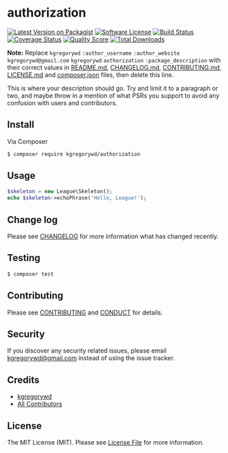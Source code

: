# authorization

[![Latest Version on Packagist][ico-version]][link-packagist]
[![Software License][ico-license]](LICENSE.md)
[![Build Status][ico-travis]][link-travis]
[![Coverage Status][ico-scrutinizer]][link-scrutinizer]
[![Quality Score][ico-code-quality]][link-code-quality]
[![Total Downloads][ico-downloads]][link-downloads]

**Note:** Replace ```kgregorywd``` ```:author_username``` ```:author_website``` ```kgregorywd@gmail.com``` ```kgregorywd``` ```authorization``` ```:package_description``` with their correct values in [README.md](README.md), [CHANGELOG.md](CHANGELOG.md), [CONTRIBUTING.md](CONTRIBUTING.md), [LICENSE.md](LICENSE.md) and [composer.json](composer.json) files, then delete this line.

This is where your description should go. Try and limit it to a paragraph or two, and maybe throw in a mention of what
PSRs you support to avoid any confusion with users and contributors.

## Install

Via Composer

``` bash
$ composer require kgregorywd/authorization
```

## Usage

``` php
$skeleton = new League\Skeleton();
echo $skeleton->echoPhrase('Hello, League!');
```

## Change log

Please see [CHANGELOG](CHANGELOG.md) for more information what has changed recently.

## Testing

``` bash
$ composer test
```

## Contributing

Please see [CONTRIBUTING](CONTRIBUTING.md) and [CONDUCT](CONDUCT.md) for details.

## Security

If you discover any security related issues, please email kgregorywd@gmail.com instead of using the issue tracker.

## Credits

- [kgregorywd][link-author]
- [All Contributors][link-contributors]

## License

The MIT License (MIT). Please see [License File](LICENSE.md) for more information.

[ico-version]: https://img.shields.io/packagist/v/kgregorywd/authorization.svg?style=flat-square
[ico-license]: https://img.shields.io/badge/license-MIT-brightgreen.svg?style=flat-square
[ico-travis]: https://img.shields.io/travis/kgregorywd/authorization/master.svg?style=flat-square
[ico-scrutinizer]: https://img.shields.io/scrutinizer/coverage/g/kgregorywd/authorization.svg?style=flat-square
[ico-code-quality]: https://img.shields.io/scrutinizer/g/kgregorywd/authorization.svg?style=flat-square
[ico-downloads]: https://img.shields.io/packagist/dt/kgregorywd/authorization.svg?style=flat-square

[link-packagist]: https://packagist.org/packages/kgregorywd/authorization
[link-travis]: https://travis-ci.org/kgregorywd/authorization
[link-scrutinizer]: https://scrutinizer-ci.com/g/kgregorywd/authorization/code-structure
[link-code-quality]: https://scrutinizer-ci.com/g/kgregorywd/authorization
[link-downloads]: https://packagist.org/packages/kgregorywd/authorization
[link-author]: https://github.com/:author_username
[link-contributors]: ../../contributors
